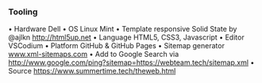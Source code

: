 ### Tooling


• Hardware Dell
• OS Linux Mint
• Template responsive Solid State by @ajlkn http://html5up.net 
• Language HTML5, CSS3, Javascript
• Editor VSCodium 
• Platform GitHub & GitHub Pages 
• Sitemap generator www.xml-sitemaps.com 
• Add to Google Search via http://www.google.com/ping?sitemap=https://webteam.tech/sitemap.xml 
• Source https://www.summertime.tech/theweb.html
